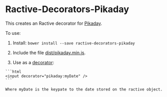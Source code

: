 Ractive-Decorators-Pikaday
=====================

This creates an Ractive decorator for [Pikaday](https://github.com/dbushell/Pikaday).

To use:

  1. Install: ```bower install --save ractive-decorators-pikaday```

  2. Include the file [dist/pikaday.min.js](dist/pikaday.min.js).

  3. Use as a [decorator](http://docs.ractivejs.org/latest/writing-decorator-plugins):

    ```html
    <input decorator="pikaday:myDate" />
    ```

    Where myDate is the keypate to the date stored on the ractive object.


